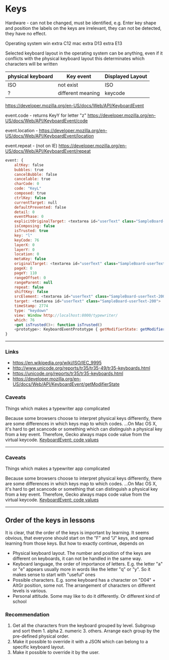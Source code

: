 # Keys

Hardware - can not be changed, must be identified, e.g. Enter key shape and position
the labels on the keys are irrelevant, they can not be detected, they have no effect.

Operating system
win
extra C12
mac
extra D13
extra E13

Selected keyboard layout in the operating system
can be anything, even if it conflicts with the physical keyboard layout
this determinates which characters will be written

| physical keyboard | Key event         | Displayed Layout |
| ----------------- | ----------------- | ---------------- |
| ISO               | not exist         | ISO              |
| ?                 | different meaning | keycode          |

<https://developer.mozilla.org/en-US/docs/Web/API/KeyboardEvent>

event.code - returns KeyY for letter "z" <https://developer.mozilla.org/en-US/docs/Web/API/KeyboardEvent/code>

event.location - <https://developer.mozilla.org/en-US/docs/Web/API/KeyboardEvent/location>

event.repeat - (not on IE) <https://developer.mozilla.org/en-US/docs/Web/API/KeyboardEvent/repeat>

```js
​event: {
    altKey: false​
    bubbles: true​
    cancelBubble: false​
    cancelable: true​
    charCode: 0​
    code: "KeyL"​
    composed: true​
    ctrlKey: false
    currentTarget: null​
    defaultPrevented: false​
    detail: 0
    eventPhase: 0​
    explicitOriginalTarget: <textarea id="userText" class="SampleBoard-userText-200">
    ​isComposing: false
    ​isTrusted: true
    ​key: "l"
    ​keyCode: 76
    ​layerX: 0
    ​layerY: 0
    ​location: 0
    ​metaKey: false
    ​originalTarget: <textarea id="userText" class="SampleBoard-userText-200">
    ​pageX: 0
    ​pageY: 110
    ​rangeOffset: 0
    ​rangeParent: null
    ​repeat: false
    ​shiftKey: false
    ​srcElement: <textarea id="userText" class="SampleBoard-userText-200">​
    target: <textarea id="userText" class="SampleBoard-userText-200">
    ​timeStamp: 2774
    ​type: "keydown"
    ​view: Window http://localhost:8000/typewriter/
    ​which: 76
    ​<get isTrusted()>: function isTrusted()
    ​<prototype>: KeyboardEventPrototype { getModifierState: getModifierState(), initKeyboardEvent: initKeyboardEvent(), initKeyEvent: initKeyEvent(), … }
}
```

---

### Links

- <https://en.wikipedia.org/wiki/ISO/IEC_9995>
- <http://www.unicode.org/reports/tr35/tr35-49/tr35-keyboards.html>
- <https://unicode.org/reports/tr35/tr35-keyboards.html>
- <https://developer.mozilla.org/en-US/docs/Web/API/KeyboardEvent/getModifierState>

### Caveats

Things which makes a typewriter app complicated

Because some browsers choose to interpret physical keys differently, there are some differences in which keys map to which codes. ...On Mac OS X, it's hard to get scancode or something which can distinguish a physical key from a key event. Therefore, Gecko always maps code value from the virtual keycode. [KeyboardEvent: code values](https://developer.mozilla.org/en-US/docs/Web/API/KeyboardEvent/code/code_values)

---

### Caveats

Things which makes a typewriter app complicated

Because some browsers choose to interpret physical keys differently, there are some differences in which keys map to which codes. ...On Mac OS X, it's hard to get scancode or something that can distinguish a physical key from a key event. Therefore, Gecko always maps code value from the virtual keycode. [KeyboardEvent: code values](https://developer.mozilla.org/en-US/docs/Web/API/KeyboardEvent/code/code_values)

---

## Order of the keys in lessons

It is clear, that the order of the keys is important by learning. It seems obvious, that everyone should start on the "F" and "J" keys, and spread learning from those keys. But how to exactly continue, depends on

- Physical keyboard layout. The number and position of the keys are different on keyboards, it can not be handled in the same way.
- Keyboard language, the order of importance of letters. E.g. the letter "a" or "e" appears usually more in words like the letter "q" or "y". So it makes sense to start with "useful" ones
- Possible characters. E.g. some keyboard has a character on "D04" + AltGr position, some not. The arrangement of characters on different levels is various.
- Personal attitude. Some may like to do it differently. Or different kind of school

### Recommendation

1. Get all the characters from the keyboard grouped by level. Subgroup and sort them 1. alpha 2. numeric 3. others. Arrange each group by the pre-defined physical order.
2. Make it possible to override it with a JSON which can belong to a specific keyboard layout.
3. Make it possible to override it by the user.
